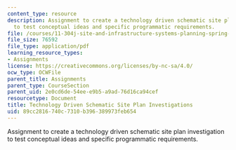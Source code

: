 ```yaml
---
content_type: resource
description: Assignment to create a technology driven schematic site plan investigation
  to test conceptual ideas and specific programmatic requirements.
file: /courses/11-304j-site-and-infrastructure-systems-planning-spring-2009/89cc2816740c7310b396389973feb654_MIT11_304js09_assn04.pdf
file_size: 76592
file_type: application/pdf
learning_resource_types:
- Assignments
license: https://creativecommons.org/licenses/by-nc-sa/4.0/
ocw_type: OCWFile
parent_title: Assignments
parent_type: CourseSection
parent_uid: 2e0cd6de-54ee-e9b5-a9ad-76d16ca94cef
resourcetype: Document
title: Technology Driven Schematic Site Plan Investigations
uid: 89cc2816-740c-7310-b396-389973feb654
---
```

Assignment to create a technology driven schematic site plan investigation to test conceptual ideas and specific programmatic requirements.